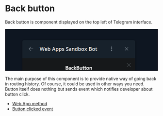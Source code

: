 # Back button

Back button is component displayed on the top left of Telegram interface.

![back-button.png](../../static/docs/back-button.png)

The main purpose of this component is to provide native way of going back
in routing history. Of course, it could be used in other ways you need. Button
itself does nothing but sends event which notifies developer about button click.

- [Web App method](../apps-communication/methods#web_app_setup_back_button)
- [Button clicked event](../apps-communication/events#back_button_pressed)
